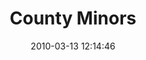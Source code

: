 ---
id: 72157638081972165
title: County Minors
cover: https://farm6.staticflickr.com/5479/11068775343_ca258a3988_q.jpg
date: 2010-03-13 12:14:46
photos:
  - thumbnail: https://farm6.staticflickr.com/5479/11068775343_ca258a3988_q.jpg
    original: https://farm6.staticflickr.com/5479/11068775343_e275f56639_o.jpg
    title: 2010-County-Minors-009
  - thumbnail: https://farm3.staticflickr.com/2851/11068774673_db908ea19b_q.jpg
    original: https://farm3.staticflickr.com/2851/11068774673_abc051c04a_o.jpg
    title: 2010-County-Minors-011
  - thumbnail: https://farm8.staticflickr.com/7456/11068610425_b206c37f3c_q.jpg
    original: https://farm8.staticflickr.com/7456/11068610425_6bc9ed046d_o.jpg
    title: 2010-County-Minors-015
  - thumbnail: https://farm4.staticflickr.com/3784/11068772883_81df633251_q.jpg
    original: https://farm4.staticflickr.com/3784/11068772883_5782251b38_o.jpg
    title: 2010-County-Minors-016
  - thumbnail: https://farm8.staticflickr.com/7304/11068749054_ed96a9624b_q.jpg
    original: https://farm8.staticflickr.com/7304/11068749054_0ed6e710d0_o.jpg
    title: 2010-County-Minors-017
  - thumbnail: https://farm4.staticflickr.com/3781/11068730976_23c8e51112_q.jpg
    original: https://farm4.staticflickr.com/3781/11068730976_a4aa0cb355_o.jpg
    title: 2010-County-Minors-018
  - thumbnail: https://farm4.staticflickr.com/3717/11068638065_afe3d16a98_q.jpg
    original: https://farm4.staticflickr.com/3717/11068638065_e57990b268_o.jpg
    title: 2010-County-Minors-019
  - thumbnail: https://farm4.staticflickr.com/3806/11068800763_198f94b2a9_q.jpg
    original: https://farm4.staticflickr.com/3806/11068800763_1ebbd7a9fa_o.jpg
    title: 2010-County-Minors-021
  - thumbnail: https://farm4.staticflickr.com/3709/11068636685_8c937e2bfc_q.jpg
    original: https://farm4.staticflickr.com/3709/11068636685_a712fc1806_o.jpg
    title: 2010-County-Minors-022
  - thumbnail: https://farm4.staticflickr.com/3831/11068799733_4c39ca7cd5_q.jpg
    original: https://farm4.staticflickr.com/3831/11068799733_94ed1545e5_o.jpg
    title: 2010-County-Minors-023
  - thumbnail: https://farm8.staticflickr.com/7357/11068727866_37e474fe39_q.jpg
    original: https://farm8.staticflickr.com/7357/11068727866_433a479241_o.jpg
    title: 2010-County-Minors-025
  - thumbnail: https://farm3.staticflickr.com/2873/11068635055_dcba9829fa_q.jpg
    original: https://farm3.staticflickr.com/2873/11068635055_c70c6d0527_o.jpg
    title: 2010-County-Minors-054
  - thumbnail: https://farm8.staticflickr.com/7414/11068744074_9bdc060ea9_q.jpg
    original: https://farm8.staticflickr.com/7414/11068744074_2bbe5de899_o.jpg
    title: 2010-County-Minors-055
  - thumbnail: https://farm4.staticflickr.com/3834/11068797203_cb68a69e5e_q.jpg
    original: https://farm4.staticflickr.com/3834/11068797203_d1bc1a9b1f_o.jpg
    title: 2010-County-Minors-058
  - thumbnail: https://farm8.staticflickr.com/7365/11068633385_d8ba29bc79_q.jpg
    original: https://farm8.staticflickr.com/7365/11068633385_1b9116436c_o.jpg
    title: 2010-County-Minors-060
  - thumbnail: https://farm3.staticflickr.com/2819/11068632605_b6d5f6fa7d_q.jpg
    original: https://farm3.staticflickr.com/2819/11068632605_b46704d3c3_o.jpg
    title: 2010-County-Minors-064
  - thumbnail: https://farm4.staticflickr.com/3741/11068794923_2edd87fa72_q.jpg
    original: https://farm4.staticflickr.com/3741/11068794923_6c20956e85_o.jpg
    title: 2010-County-Minors-074
  - thumbnail: https://farm8.staticflickr.com/7426/11068630975_dc43f7f12f_q.jpg
    original: https://farm8.staticflickr.com/7426/11068630975_39d1977f1e_o.jpg
    title: 2010-County-Minors-076
  - thumbnail: https://farm8.staticflickr.com/7440/11068793343_8188b64c73_q.jpg
    original: https://farm8.staticflickr.com/7440/11068793343_aa6066270d_o.jpg
    title: 2010-County-Minors-095
  - thumbnail: https://farm6.staticflickr.com/5482/11068721436_c12067d174_q.jpg
    original: https://farm6.staticflickr.com/5482/11068721436_d63c4c55fa_o.jpg
    title: 2010-County-Minors-096
  - thumbnail: https://farm8.staticflickr.com/7370/11068609795_57d6a2e58d_q.jpg
    original: https://farm8.staticflickr.com/7370/11068609795_c31b49684f_o.jpg
    title: 2010-County-Minors-097
  - thumbnail: https://farm6.staticflickr.com/5480/11068629335_1619d2e846_q.jpg
    original: https://farm6.staticflickr.com/5480/11068629335_ea020a8c91_o.jpg
    title: 2010-County-Minors-099
  - thumbnail: https://farm4.staticflickr.com/3763/11068628515_21b0a2225c_q.jpg
    original: https://farm4.staticflickr.com/3763/11068628515_be52233a9f_o.jpg
    title: 2010-County-Minors-101
  - thumbnail: https://farm3.staticflickr.com/2831/11068737994_c32182afb5_q.jpg
    original: https://farm3.staticflickr.com/2831/11068737994_1c76cd1b85_o.jpg
    title: 2010-County-Minors-103
  - thumbnail: https://farm8.staticflickr.com/7424/11068627265_7c011cf7e1_q.jpg
    original: https://farm8.staticflickr.com/7424/11068627265_9ac173c918_o.jpg
    title: 2010-County-Minors-104
  - thumbnail: https://farm3.staticflickr.com/2826/11068626705_d131e43c80_q.jpg
    original: https://farm3.staticflickr.com/2826/11068626705_5c5bba63a5_o.jpg
    title: 2010-County-Minors-106
  - thumbnail: https://farm3.staticflickr.com/2852/11068626405_00ec8504aa_q.jpg
    original: https://farm3.staticflickr.com/2852/11068626405_c4466fa311_o.jpg
    title: 2010-County-Minors-107
  - thumbnail: https://farm8.staticflickr.com/7411/11068789483_112cf40a9c_q.jpg
    original: https://farm8.staticflickr.com/7411/11068789483_3a31df7a5a_o.jpg
    title: 2010-County-Minors-111
  - thumbnail: https://farm4.staticflickr.com/3822/11068717006_a88e158aa4_q.jpg
    original: https://farm4.staticflickr.com/3822/11068717006_c502589d1a_o.jpg
    title: 2010-County-Minors-115
  - thumbnail: https://farm8.staticflickr.com/7321/11068716236_c317fe8b15_q.jpg
    original: https://farm8.staticflickr.com/7321/11068716236_23fe6f234b_o.jpg
    title: 2010-County-Minors-117
  - thumbnail: https://farm6.staticflickr.com/5550/11068733194_5bc0b10e86_q.jpg
    original: https://farm6.staticflickr.com/5550/11068733194_7bf107cac5_o.jpg
    title: 2010-County-Minors-119
  - thumbnail: https://farm6.staticflickr.com/5525/11068714486_7ed6cdd956_q.jpg
    original: https://farm6.staticflickr.com/5525/11068714486_954d06c9b0_o.jpg
    title: 2010-County-Minors-121
  - thumbnail: https://farm3.staticflickr.com/2805/11068621555_1bdb743087_q.jpg
    original: https://farm3.staticflickr.com/2805/11068621555_5bfc3fd7ab_o.jpg
    title: 2010-County-Minors-122
  - thumbnail: https://farm6.staticflickr.com/5519/11068713156_893ce71e24_q.jpg
    original: https://farm6.staticflickr.com/5519/11068713156_16fdc8dcef_o.jpg
    title: 2010-County-Minors-123
  - thumbnail: https://farm6.staticflickr.com/5481/11068729854_8637493f65_q.jpg
    original: https://farm6.staticflickr.com/5481/11068729854_a49f4a2222_o.jpg
    title: 2010-County-Minors-124
  - thumbnail: https://farm8.staticflickr.com/7344/11068783033_b710d31291_q.jpg
    original: https://farm8.staticflickr.com/7344/11068783033_902d89f91e_o.jpg
    title: 2010-County-Minors-132
  - thumbnail: https://farm6.staticflickr.com/5492/11068710766_e61be85c23_q.jpg
    original: https://farm6.staticflickr.com/5492/11068710766_8bcc74d45b_o.jpg
    title: 2010-County-Minors-137
  - thumbnail: https://farm6.staticflickr.com/5515/11068727784_ae4523e493_q.jpg
    original: https://farm6.staticflickr.com/5515/11068727784_eab1ac9dfa_o.jpg
    title: 2010-County-Minors-138
  - thumbnail: https://farm8.staticflickr.com/7397/11068781603_9955580d37_q.jpg
    original: https://farm8.staticflickr.com/7397/11068781603_8a3e535d0b_o.jpg
    title: 2010-County-Minors-152
  - thumbnail: https://farm4.staticflickr.com/3793/11068616565_7fa4121350_q.jpg
    original: https://farm4.staticflickr.com/3793/11068616565_ce575a670a_o.jpg
    title: 2010-County-Minors-161
  - thumbnail: https://farm3.staticflickr.com/2838/11068780273_d8922bd3fa_q.jpg
    original: https://farm3.staticflickr.com/2838/11068780273_271f3351af_o.jpg
    title: 2010-County-Minors-175
  - thumbnail: https://farm8.staticflickr.com/7424/11068707786_2442becaf3_q.jpg
    original: https://farm8.staticflickr.com/7424/11068707786_40b1a96919_o.jpg
    title: 2010-County-Minors-176
  - thumbnail: https://farm8.staticflickr.com/7340/11068724704_af1f432bb2_q.jpg
    original: https://farm8.staticflickr.com/7340/11068724704_9af096d6b9_o.jpg
    title: 2010-County-Minors-186
  - thumbnail: https://farm4.staticflickr.com/3775/11068778183_25ea4772e4_q.jpg
    original: https://farm4.staticflickr.com/3775/11068778183_9bcb81ee67_o.jpg
    title: 2010-County-Minors-187
  - thumbnail: https://farm4.staticflickr.com/3681/11068706026_b57e2d7604_q.jpg
    original: https://farm4.staticflickr.com/3681/11068706026_140e905415_o.jpg
    title: 2010-County-Minors-189
  - thumbnail: https://farm4.staticflickr.com/3678/11068705416_d2ffbfb4c7_q.jpg
    original: https://farm4.staticflickr.com/3678/11068705416_3eae40d46c_o.jpg
    title: 2010-County-Minors-200
  - thumbnail: https://farm8.staticflickr.com/7361/11068722014_a206a6c7d6_q.jpg
    original: https://farm8.staticflickr.com/7361/11068722014_227b3c38d3_o.jpg
    title: 2010-County-Minors-201
---